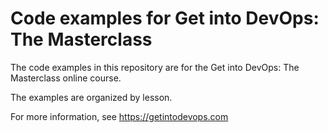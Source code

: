 # Code examples for Get into DevOps: The Masterclass
The code examples in this repository are for the Get into DevOps: The Masterclass online course.

The examples are organized by lesson.

For more information, see https://getintodevops.com
